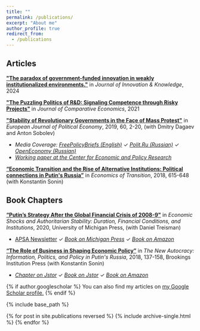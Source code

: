 ```yaml
---
title: ""
permalink: /publications/
excerpt: "About me"
author_profile: true
redirect_from: 
  - /publications
---
```


## Articles


[**"The paradox of government-funded innovation in weakly institutionalized environments."**](https://www.sciencedirect.com/science/article/pii/S2444569X24000751) in *Journal of Innovation & Knowledge*, 2024

[**"The Puzzling Politics of R&D: Signaling Competence through Risky Projects"**](https://doi.org/10.1016/j.jce.2021.01.002) in *Journal of Comparative Economics*, 2021

[**"Stability of Revolutionary Governments in the Face of Mass Protest"**](https://doi.org/10.1016/j.ejpoleco.2019.08.003) in *European Journal of Political Economy*, 2019, 60, 2-20, (with Dmitry Dagaev and Anton Sobolev)

* _Media Coverage:_ [_FreePolicyBriefs (English)_](http://freepolicybriefs.org/2014/03/31/the-arab-spring-logic-of-the-ukrainian-revolution/) ✓ [_Polit.Ru (Russian)_](http://polit.ru/article/2014/04/21/ukr_concept/) ✓ [_OpenEconomy (Russian)_](http://opec.ru/1631858.html)
* [_Working paper at the Center for Economic and Policy Research_](http://www.cepr.org/pubs/dps/DP9787)

[**“Economic Transition and the Rise of Alternative Institutions: Political connections in Putin's Russia”**](https://doi.org/10.1111/ecot.12167) in *Economics of Transition*, 2018, 615-648  (with Konstantin Sonin) 


## Book Chapters

[**“Putin’s Strategy After the Global Financial Crisis of 2008-9"**](https://www.press.umich.edu/11354771/economic_shocks_and_authoritarian_stability) in *Economic Shocks and Authoritarian Stability: Duration, Financial Conditions, and Institutions*, 2020, University of Michigan Press, (with Daniel Treisman)

* [APSA Newsletter](https://mk0apsaconnectbvy6p6.kinstacdn.com/wp-content/uploads/sites/26/2020/06/Democracy-and-Autocracy_June-2020.pdf?fbclid=IwAR3Z_z0hXT3Mp9PWfXKvLamPrx7DBAli5wZ_jUbtBrFRQq7XruUHgVrGE3g) ✓ [_Book on Michigan Press_](https://www.press.umich.edu/11354771/economic_shocks_and_authoritarian_stability)  ✓ [_Book on Amazon_](https://www.amazon.com/Economic-Shocks-Authoritarian-Stability-Institutions-ebook/dp/B082T3LH9L/ref=sr_1_3?dchild=1&keywords=Economic+Shocks+and+Authoritarian+Stability&qid=1631282683&sr=8-3)

[**“The Role of Business in Shaping Economic Policy”**](https://www.jstor.org/stable/pdf/10.7864/j.ctt1zkjzsh.9.pdf?refreqid=excelsior%3A6000b6d17b01177fb1a82b9f41491234) in *The New Autocracy: Information, Politics, and Policy in Putin's Russia*, 2018, 137-158, Brookings Institution Press (with Konstantin Sonin)

* [_Chapter on Jstor_](https://www.jstor.org/stable/pdf/10.7864/j.ctt1zkjzsh.9.pdf?refreqid=excelsior%3A6000b6d17b01177fb1a82b9f41491234)  ✓  [_Book on Jstor_](https://www.jstor.org/stable/10.7864/j.ctt1zkjzsh)  ✓  [_Book on Amazon_](https://www.amazon.com/New-Autocracy-Information-Politics-Policy-ebook/dp/B06XNXG12Z/ref=sr_1_1?ie=UTF8&qid=1519337387&sr=8-1&keywords=The+New+Autocracy%3A+Information%2C+Politics%2C+and+Policy+in+Putin%27s+Russia)


{% if author.googlescholar %}
  You can also find my articles on <u><a href="{{author.googlescholar}}">my Google Scholar profile</a>.</u>
{% endif %}

{% include base_path %}

{% for post in site.publications reversed %}
  {% include archive-single.html %}
{% endfor %}
